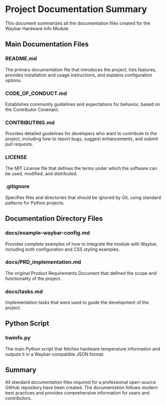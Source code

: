 # Project Documentation Summary

This document summarizes all the documentation files created for the Waybar Hardware Info Module.

## Main Documentation Files

### README.md
The primary documentation file that introduces the project, lists features, provides installation and usage instructions, and explains configuration options.

### CODE_OF_CONDUCT.md
Establishes community guidelines and expectations for behavior, based on the Contributor Covenant.

### CONTRIBUTING.md
Provides detailed guidelines for developers who want to contribute to the project, including how to report bugs, suggest enhancements, and submit pull requests.

### LICENSE
The MIT License file that defines the terms under which the software can be used, modified, and distributed.

### .gitignore
Specifies files and directories that should be ignored by Git, using standard patterns for Python projects.

## Documentation Directory Files

### docs/example-waybar-config.md
Provides complete examples of how to integrate the module with Waybar, including both configuration and CSS styling examples.

### docs/PRD_implementation.md
The original Product Requirements Document that defined the scope and functionality of the project.

### docs/tasks.md
Implementation tasks that were used to guide the development of the project.

## Python Script

### hwinfo.py
The main Python script that fetches hardware temperature information and outputs it in a Waybar-compatible JSON format.

## Summary

All standard documentation files required for a professional open-source GitHub repository have been created. The documentation follows modern best practices and provides comprehensive information for users and contributors.